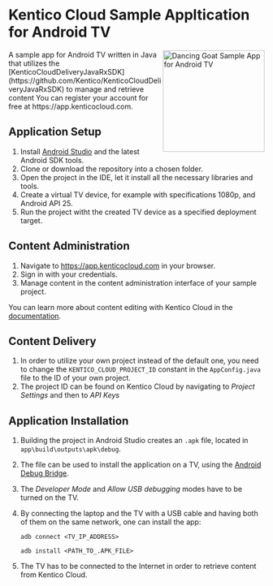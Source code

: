 # Kentico Cloud Sample Appltication for Android TV
<img align="right" width="200" src="https://i.imgur.com/lbl0sTZ.jpg" alt="Dancing Goat Sample App for Android TV" />
A sample app for Android TV written in Java that utilizes the [KenticoCloudDeliveryJavaRxSDK](https://github.com/Kentico/KenticoCloudDeliveryJavaRxSDK) to manage and retrieve content
You can register your account for free at https://app.kenticocloud.com.

## Application Setup
1. Install [Android Studio](https://developer.android.com/studio/) and the latest Android SDK tools. 
2. Clone or download the repository into a chosen folder. 
3. Open the project in the IDE, let it install all the necessary libraries and tools. 
4. Create a virtual TV device, for example with specifications 1080p, and Android API 25. 
5. Run the project witht the created TV device as a specified deployment target.

## Content Administration
1. Navigate to https://app.kenticocloud.com in your browser.
2. Sign in with your credentials.
3. Manage content in the content administration interface of your sample project.

You can learn more about content editing with Kentico Cloud in the [documentation](https://developer.kenticocloud.com/docs).

## Content Delivery
1. In order to utilize your own project instead of the default one, you need to change the `KENTICO_CLOUD_PROJECT_ID` constant in the `AppConfig.java` file to the ID of your own project.
2. The project ID can be found on Kentico Cloud by navigating to *Project Settings* and then to *API Keys*

## Application Installation
1. Building the project in Android Studio creates an `.apk` file, located in `app\build\outputs\apk\debug`.
2. The file can be used to install the application on a TV, using the [Android Debug Bridge](https://forum.xda-developers.com/showthread.php?t=2588979).
3. The *Developer Mode* and *Allow USB debugging* modes have to be turned on the TV. 
4. By connecting the laptop and the TV with a USB cable and having both of them on the same network, one can install the app:
  
   `adb connect <TV_IP_ADDRESS>`
   
   `adb install <PATH_TO_.APK_FILE>`
5. The TV has to be connected to the Internet in order to retrieve content from Kentico Cloud.
